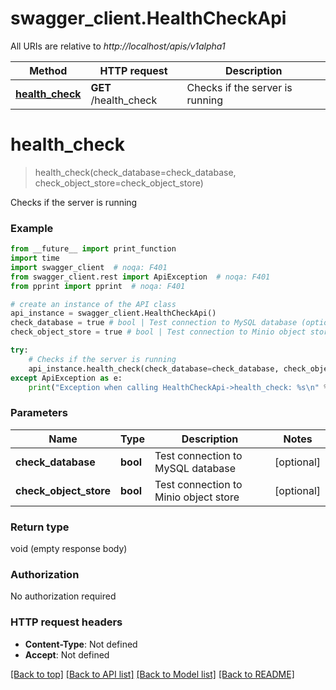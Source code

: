 # swagger_client.HealthCheckApi

All URIs are relative to *http://localhost/apis/v1alpha1*

Method | HTTP request | Description
------------- | ------------- | -------------
[**health_check**](HealthCheckApi.md#health_check) | **GET** /health_check | Checks if the server is running


# **health_check**
> health_check(check_database=check_database, check_object_store=check_object_store)

Checks if the server is running

### Example
```python
from __future__ import print_function
import time
import swagger_client  # noqa: F401
from swagger_client.rest import ApiException  # noqa: F401
from pprint import pprint  # noqa: F401

# create an instance of the API class
api_instance = swagger_client.HealthCheckApi()
check_database = true # bool | Test connection to MySQL database (optional)
check_object_store = true # bool | Test connection to Minio object store (optional)

try:
    # Checks if the server is running
    api_instance.health_check(check_database=check_database, check_object_store=check_object_store)
except ApiException as e:
    print("Exception when calling HealthCheckApi->health_check: %s\n" % e)
```

### Parameters

Name | Type | Description  | Notes
------------- | ------------- | ------------- | -------------
 **check_database** | **bool**| Test connection to MySQL database | [optional] 
 **check_object_store** | **bool**| Test connection to Minio object store | [optional] 

### Return type

void (empty response body)

### Authorization

No authorization required

### HTTP request headers

 - **Content-Type**: Not defined
 - **Accept**: Not defined

[[Back to top]](#) [[Back to API list]](../README.md#documentation-for-api-endpoints) [[Back to Model list]](../README.md#documentation-for-models) [[Back to README]](../README.md)

